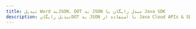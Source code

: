 ---title: تبدیل Word بهJSON، DOT به JSON مبدل رایگان یا Java SDKdescription: تبدیل رایگانDOT به JSON با استفاده از Java Cloud APIs & SDK. همچنین اسناد Microsoft Word و OpenOffice را در Cloud ایجاد، ویرایش و رندر کنید.---